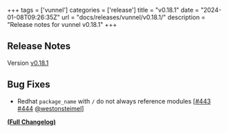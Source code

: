 +++
tags = ['vunnel']
categories = ['release']
title = "v0.18.1"
date = "2024-01-08T09:26:35Z"
url = "docs/releases/vunnel/v0.18.1/"
description = "Release notes for vunnel v0.18.1"
+++

## Release Notes

Version [v0.18.1](https://github.com/anchore/vunnel/releases/tag/v0.18.1)

## Bug Fixes

- Redhat `package_name` with `/` do not always reference modules [[#443](https://github.com/anchore/vunnel/issues/443) [#444](https://github.com/anchore/vunnel/pull/444) [@westonsteimel](https://github.com/westonsteimel)]

**[(Full Changelog)](https://github.com/anchore/vunnel/compare/v0.18.0...v0.18.1)**

